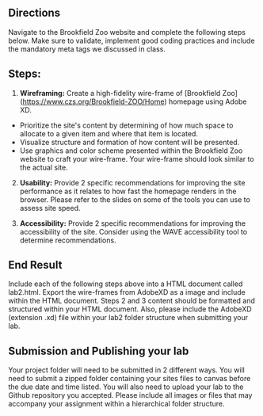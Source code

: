 ## Directions

Navigate to the Brookfield Zoo website and complete the following steps below.  Make sure to validate, implement good coding practices and include the mandatory meta tags we discussed in class.

## Steps:

1. **Wireframing:** Create a high-fidelity wire-frame of [Brookfield Zoo] (https://www.czs.org/Brookfield-ZOO/Home) homepage using Adobe XD.
 - Prioritize the site's content by determining of how much space to allocate to a given item and where that item is located.
 - Visualize structure and formation of how content will be presented.
 - Use graphics and color scheme presented within the Brookfield Zoo website to craft your wire-frame.  Your wire-frame should look similar to the actual site.

2. **Usability:** Provide 2 specific recommendations for improving the site performance as it relates to how fast the homepage renders in the browser.  Please refer to the slides on some of the tools you can use to assess site speed.

3.  **Accessibility:** Provide 2 specific recommendations for improving the accessibility of the site.  Consider using the WAVE accessibility tool to determine recommendations.


## End Result

Include each of the following steps above into a HTML document called lab2.html.  Export the wire-frames from AdobeXD as a image and include within the HTML document.  Steps 2 and 3 content should be formatted and structured within your HTML document.  Also, please include the AdobeXD (extension .xd) file within your lab2 folder structure when submitting your lab.

## Submission and Publishing your lab

Your project folder will need to be submitted in 2 different ways.  You will need to submit a zipped folder containing your sites files to canvas before the due date and time listed.  You will also need to upload your lab to the Github repository you accepted.   Please include all images or files that may accompany your assignment within a hierarchical folder structure.
